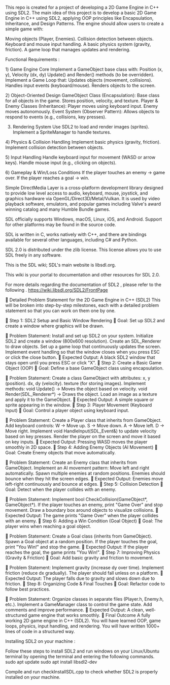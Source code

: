 This repo is created for a project of developing a 2D Game Engine in C++ using SDL2.
The main idea of this project is to develop a basic 2D Game Engine in C++ using SDL2, applying OOP principles like Encapsulation, Inheritance, and Design Patterns. The engine should allow users to create a simple game with:

Moving objects (Player, Enemies).
Collision detection between objects.
Keyboard and mouse input handling.
A basic physics system (gravity, friction).
A game loop that manages updates and rendering.


Functional Requirements :


  1️) Game Engine Core
    Implement a GameObject base class with:
    Position (x, y), Velocity (dx, dy)
    Update() and Render() methods (to be overridden).
    Implement a Game Loop that:
    Updates objects (movement, collisions).
    Handles input events (keyboard/mouse).
    Renders objects to the screen.

    
  2️)  Object-Oriented Design
    GameObject Class (Encapsulation):
    Base class for all objects in the game.
    Stores position, velocity, and texture.
    Player & Enemy Classes (Inheritance):
    Player moves using keyboard input.
    Enemy moves autonomously.
    Event System (Observer Pattern):
    Allows objects to respond to events (e.g., collisions, key presses).

    
  3) Rendering System
    Use SDL2 to load and render images (sprites).
    Implement a SpriteManager to handle textures.


  4️) Physics & Collision Handling
    Implement basic physics (gravity, friction).
    Implement collision detection between objects.

    
  5️) Input Handling
    Handle keyboard input for movement (WASD or arrow keys).
    Handle mouse input (e.g., clicking on objects).

    
  6️) Gameplay & Win/Loss Conditions
    If the player touches an enemy → game over.
    If the player reaches a goal → win.



Simple DirectMedia Layer is a cross-platform development library designed to provide low level access to audio, keyboard, mouse, joystick, and graphics hardware via OpenGL/Direct3D/Metal/Vulkan. It is used by video playback software, emulators, and popular games including Valve's award winning catalog and many Humble Bundle games.

SDL officially supports Windows, macOS, Linux, iOS, and Android. Support for other platforms may be found in the source code.

SDL is written in C, works natively with C++, and there are bindings available for several other languages, including C# and Python.

SDL 2.0 is distributed under the zlib license. This license allows you to use SDL freely in any software.

This is the SDL wiki; SDL's main website is libsdl.org.

This wiki is your portal to documentation and other resources for SDL 2.0.



For more details regarding the documentation of SDL2 , please refer to the following .
https://wiki.libsdl.org/SDL2/FrontPage


📝 Detailed Problem Statement for the 2D Game Engine in C++ (SDL2)
This will be broken into step-by-step milestones, each with a detailed problem statement so that you can work on them one by one.

📌 Step 1: SDL2 Setup and Basic Window Rendering
🎯 Goal:
Set up SDL2 and create a window where graphics will be drawn.

🔹 Problem Statement:
Install and set up SDL2 on your system.
Initialize SDL2 and create a window (800x600 resolution).
Create an SDL_Renderer to draw objects.
Set up a game loop that continuously updates the screen.
Implement event handling so that the window closes when you press ESC or click the close button.
🔹 Expected Output:
A black SDL2 window that stays open until you press ESC or click "X".
📌 Step 2: Create a Basic Game Object (OOP)
🎯 Goal:
Define a base GameObject class using encapsulation.

🔹 Problem Statement:
Create a class GameObject with attributes:
x, y (position).
dx, dy (velocity).
texture (for storing images).
Implement methods:
void Update() → Moves the object based on velocity.
void Render(SDL_Renderer*) → Draws the object.
Load an image as a texture and apply it to the GameObject.
🔹 Expected Output:
A simple square or sprite appearing in the window.
📌 Step 3: Player Movement (Keyboard Input)
🎯 Goal:
Control a player object using keyboard input.

🔹 Problem Statement:
Create a Player class that inherits from GameObject.
Add keyboard controls:
W → Move up.
S → Move down.
A → Move left.
D → Move right.
Implement void HandleInput(SDL_Event&) to update velocity based on key presses.
Render the player on the screen and move it based on key inputs.
🔹 Expected Output:
Pressing WASD moves the player smoothly in 2D space.
📌 Step 4: Adding Enemy Objects (AI Movement)
🎯 Goal:
Create Enemy objects that move automatically.

🔹 Problem Statement:
Create an Enemy class that inherits from GameObject.
Implement an AI movement pattern:
Move left and right automatically.
Spawn multiple enemies at random positions.
Enemies should bounce when they hit the screen edges.
🔹 Expected Output:
Enemies move left-right continuously and bounce at edges.
📌 Step 5: Collision Detection
🎯 Goal:
Detect when the player collides with an enemy.

🔹 Problem Statement:
Implement bool CheckCollision(GameObject*, GameObject*).
If the player touches an enemy, print "Game Over" and stop movement.
Draw a boundary box around objects to visualize collisions.
🔹 Expected Output:
The game prints "Game Over" when the player collides with an enemy.
📌 Step 6: Adding a Win Condition (Goal Object)
🎯 Goal:
The player wins when reaching a goal object.

🔹 Problem Statement:
Create a Goal class (inherits from GameObject).
Spawn a Goal object at a random position.
If the player touches the goal, print "You Win!" and stop the game.
🔹 Expected Output:
If the player reaches the goal, the game prints "You Win!".
📌 Step 7: Improving Physics (Gravity & Friction)
🎯 Goal:
Add basic gravity and friction to movement.

🔹 Problem Statement:
Implement gravity (increase dy over time).
Implement friction (reduce dx gradually).
The player should fall unless on a platform.
🔹 Expected Output:
The player falls due to gravity and slows down due to friction.
📌 Step 8: Organizing Code & Final Touches
🎯 Goal:
Refactor code to follow best practices.

🔹 Problem Statement:
Organize classes in separate files (Player.h, Enemy.h, etc.).
Implement a GameManager class to control the game state.
Add comments and improve performance.
🔹 Expected Output:
A clean, well-structured game engine that works smoothly.
🚀 Final Outcome
A fully working 2D game engine in C++ (SDL2).
You will have learned OOP, game loops, physics, input handling, and rendering.
You will have written 1000+ lines of code in a structured way.



Installing SDL2 on your machine :

Follow these steps to install SDL2 and run windows on your Linux/Ubuntu terminal by opening the terminal and entering the following commands.
sudo apt update
sudo apt install libsdl2-dev

Compile and run checkInstallSDL.cpp to check whether SDL2 is properly installed on your machine.


